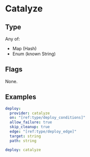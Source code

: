 # Catalyze



## Type

Any of:

* Map (Hash)
* Enum (known String)

## Flags

None.


## Examples

```yaml
deploy:
  provider: catalyze
  on: "[ref:type/deploy_conditions]"
  allow_failure: true
  skip_cleanup: true
  edge: "[ref:type/deploy_edge]"
  target: string
  path: string
```

```yaml
deploy: catalyze

```
